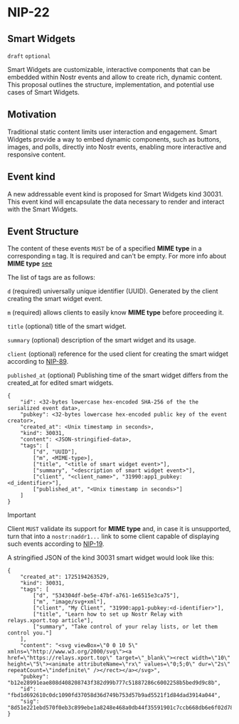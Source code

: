 # NIP-22 

## Smart Widgets
`draft` `optional`

Smart Widgets are customizable, interactive components that can be embedded within Nostr events and allow to create rich, dynamic content. This proposal outlines the structure, implementation, and potential use cases of Smart Widgets.

## Motivation
Traditional static content limits user interaction and engagement. Smart Widgets provide a way to embed dynamic components, such as buttons, images, and polls, directly into Nostr events, enabling more interactive and responsive content.

## Event kind
A new addressable event kind is proposed for Smart Widgets kind 30031. This event kind will encapsulate the data necessary to render and interact with the Smart Widgets.

## Event Structure
The content of these events `MUST` be of a specified **MIME type** in a corresponding `m` tag. It is required and can't be empty. For more info about **MIME type** [see](https://developer.mozilla.org/en-US/docs/Web/HTTP/Basics_of_HTTP/MIME_types)

The list of tags are as follows:

`d` (required) universally unique identifier (UUID). Generated by the client creating the smart widget event.

`m` (required) allows clients to easily know **MIME type** before proceeding it.

`title` (optional) title of the smart widget.

`summary` (optional) description of the smart widget and its usage.

`client` (optional) reference for the used client for creating the smart widget according to [NIP-89](../master/89.md).

`published_at` (optional) Publishing time of the smart widget differs from the created_at for edited smart widgets.

```
{
	"id": <32-bytes lowercase hex-encoded SHA-256 of the the serialized event data>,
	"pubkey": <32-bytes lowercase hex-encoded public key of the event creator>,
	"created_at": <Unix timestamp in seconds>,
	"kind": 30031,
	"content": <JSON-stringified-data>,
	"tags": [
		["d", "UUID"],
		["m", <MIME-type>],
		["title", "<title of smart widget event>"],
		["summary", "<description of smart widget event>"],
		["client", "<client_name>", "31990:app1_pubkey:<d_identifier>"],
		["published_at", "<Unix timestamp in seconds>"]
	]
}
```

> [!IMPORTANT]
> Client `MUST` validate its support for **MIME type** and, in case it is unsupported, turn that into a `nostr:naddr1...` link to some client capable of displaying such events according to [NIP-19](../master/19.md).

A stringified JSON of the kind 30031 smart widget would look like this:
```
{
    "created_at": 1725194263529,
    "kind": 30031,
    "tags": [
        ["d", "534304df-be5e-47bf-a761-1e6515e3ca75"],
        ["m", "image/svg+xml"],
        ["client", "My Client", "31990:app1-pubkey:<d-identifier>"],
        ["title", "Learn how to set up Nostr Relay with relays.xport.top article"],
        ["summary", "Take control of your relay lists, or let them control you."]
    ],
    "content": "<svg viewBox=\"0 0 10 5\" xmlns=\"http://www.w3.org/2000/svg\"><a href=\"https://relays.xport.top\" target=\"_blank\"><rect width=\"10\" height=\"5\"><animate attributeName=\"rx\" values=\"0;5;0\" dur=\"2s\" repeatCount=\"indefinite\" /></rect></a></svg>",
    "pubkey": "b12e28991eae808d408208743f382d99b777c51887286c6002258b5bed9d9c8b",
    "id": "fbd1d692610c0dc1090fd37058d36d749b753d57b9ad5521f1d84dad3914a044",
    "sig": "8d51e221ebd570f0eb3c899ebe1a8248e468a0db44f35591901c7ccb668db6e6f02d787216eaae58dfdced41e6677f270467933cb36b67d6297417fcda09a60e"
}
```
